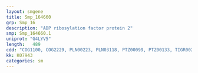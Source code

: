 ```yaml
---
layout: smgene
title: Smp_164660
grp: Smp_16
description: "ADP ribosylation factor protein 2"
smp: Smp_164660.1
uniprot: "G4LYV5"
length:   489
cdd: "COG1100, COG2229, PLN00223, PLN03118, PTZ00099, PTZ00133, TIGR00231, cd04154, cl21455, pfam00025, pfam00503, smart00177, smart00178"
kk: K07943
categories: sm
---
```

